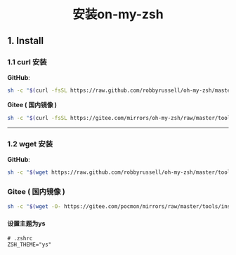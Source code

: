 <h1 align="center">安装on-my-zsh</h1>



## 1. Install

### 1.1 curl 安装

**GitHub**:

```bash
sh -c "$(curl -fsSL https://raw.github.com/robbyrussell/oh-my-zsh/master/tools/install.sh)"
```

**Gitee ( 国内镜像 )**

```bash
sh -c "$(curl -fsSL https://gitee.com/mirrors/oh-my-zsh/raw/master/tools/install.sh)"
```

------

### 1.2 wget 安装

**GitHub**:

```bash
sh -c "$(wget https://raw.github.com/robbyrussell/oh-my-zsh/master/tools/install.sh -O -)"
```

### **Gitee ( 国内镜像 )**

```bash
sh -c "$(wget -O- https://gitee.com/pocmon/mirrors/raw/master/tools/install.sh)"
```







#### 设置主题为ys

```shell
# .zshrc
ZSH_THEME="ys"
```



